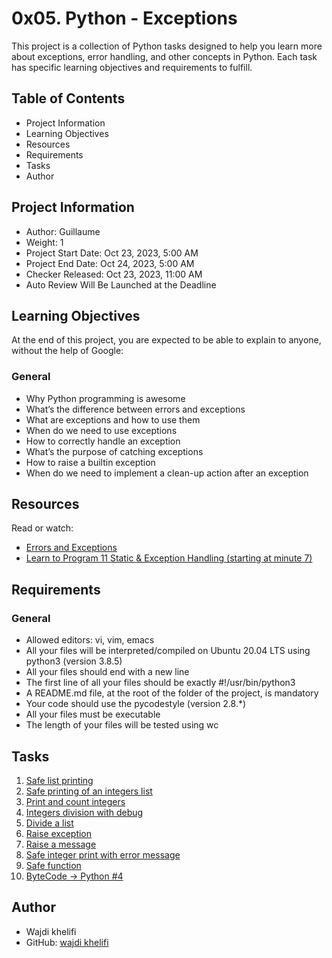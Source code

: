 # 0x05. Python - Exceptions

This project is a collection of Python tasks designed to help you learn more about exceptions, error handling, and other concepts in Python. Each task has specific learning objectives and requirements to fulfill.

## Table of Contents

- Project Information
- Learning Objectives
- Resources
- Requirements
- Tasks
- Author

## Project Information
- Author: Guillaume
- Weight: 1
- Project Start Date: Oct 23, 2023, 5:00 AM
- Project End Date: Oct 24, 2023, 5:00 AM
- Checker Released: Oct 23, 2023, 11:00 AM
- Auto Review Will Be Launched at the Deadline

## Learning Objectives
At the end of this project, you are expected to be able to explain to anyone, without the help of Google:

### General
- Why Python programming is awesome
- What’s the difference between errors and exceptions
- What are exceptions and how to use them
- When do we need to use exceptions
- How to correctly handle an exception
- What’s the purpose of catching exceptions
- How to raise a builtin exception
- When do we need to implement a clean-up action after an exception

## Resources
Read or watch:
- [Errors and Exceptions](resource_link_1)
- [Learn to Program 11 Static & Exception Handling (starting at minute 7)](resource_link_2)

## Requirements
### General
- Allowed editors: vi, vim, emacs
- All your files will be interpreted/compiled on Ubuntu 20.04 LTS using python3 (version 3.8.5)
- All your files should end with a new line
- The first line of all your files should be exactly #!/usr/bin/python3
- A README.md file, at the root of the folder of the project, is mandatory
- Your code should use the pycodestyle (version 2.8.*)
- All your files must be executable
- The length of your files will be tested using wc

## Tasks

1. [Safe list printing](./0-safe_print_list.py)
2. [Safe printing of an integers list](./1-safe_print_integer.py)
3. [Print and count integers](./2-safe_print_list_integers.py)
4. [Integers division with debug](./3-safe_print_division.py)
5. [Divide a list](./4-list_division.py)
6. [Raise exception](./5-raise_exception.py)
7. [Raise a message](./6-raise_exception_msg.py)
8. [Safe integer print with error message](./100-safe_print_integer_err.py)
9. [Safe function](./101-safe_function.py)
10. [ByteCode -> Python #4](./102-magic_calculation.py)

## Author
- Wajdi khelifi
- GitHub: [wajdi khelifi](https://github.com/wajdi-khelifi)
